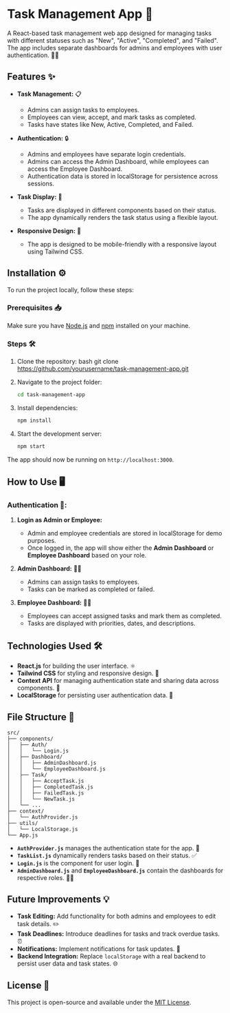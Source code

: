 # Task Management App 🚀

A React-based task management web app designed for managing tasks with different statuses such as "New", "Active", "Completed", and "Failed". The app includes separate dashboards for admins and employees with user authentication. 💼✅

## Features ✨

- **Task Management:** 📋

  - Admins can assign tasks to employees.
  - Employees can view, accept, and mark tasks as completed.
  - Tasks have states like New, Active, Completed, and Failed.

- **Authentication:** 🔒

  - Admins and employees have separate login credentials.
  - Admins can access the Admin Dashboard, while employees can access the Employee Dashboard.
  - Authentication data is stored in localStorage for persistence across sessions.

- **Task Display:** 📑

  - Tasks are displayed in different components based on their status.
  - The app dynamically renders the task status using a flexible layout.

- **Responsive Design:** 📱
  - The app is designed to be mobile-friendly with a responsive layout using Tailwind CSS.

## Installation ⚙️

To run the project locally, follow these steps:

### Prerequisites 📥

Make sure you have [Node.js](https://nodejs.org/) and [npm](https://npmjs.com/) installed on your machine.

### Steps 🛠️

1. Clone the repository:
bash
   git clone https://github.com/yourusername/task-management-app.git
   


2. Navigate to the project folder:

   ```bash
   cd task-management-app
   ```

3. Install dependencies:

   ```bash
   npm install
   ```

4. Start the development server:
   ```bash
   npm start
   ```

The app should now be running on `http://localhost:3000`.

## How to Use 🖥️

### Authentication 🔑:

1. **Login as Admin or Employee:**

   - Admin and employee credentials are stored in localStorage for demo purposes.
   - Once logged in, the app will show either the **Admin Dashboard** or **Employee Dashboard** based on your role.

2. **Admin Dashboard:** 👨‍💼

   - Admins can assign tasks to employees.
   - Tasks can be marked as completed or failed.

3. **Employee Dashboard:** 🧑‍💻
   - Employees can accept assigned tasks and mark them as completed.
   - Tasks are displayed with priorities, dates, and descriptions.

## Technologies Used 🛠️

- **React.js** for building the user interface. ⚛️
- **Tailwind CSS** for styling and responsive design. 🌈
- **Context API** for managing authentication state and sharing data across components. 🔄
- **LocalStorage** for persisting user authentication data. 💾

## File Structure 📁

```
src/
├── components/
│   ├── Auth/
│   │   └── Login.js
│   ├── Dashboard/
│   │   ├── AdminDashboard.js
│   │   └── EmployeeDashboard.js
│   ├── Task/
│   │   ├── AcceptTask.js
│   │   ├── CompletedTask.js
│   │   ├── FailedTask.js
│   │   └── NewTask.js
│   └── ...
├── context/
│   └── AuthProvider.js
├── utils/
│   └── LocalStorage.js
└── App.js
```

- **`AuthProvider.js`** manages the authentication state for the app. 🔑
- **`TaskList.js`** dynamically renders tasks based on their status. ✅
- **`Login.js`** is the component for user login. 👤
- **`AdminDashboard.js`** and **`EmployeeDashboard.js`** contain the dashboards for respective roles. 🧑‍💼

## Future Improvements 💡

- **Task Editing:** Add functionality for both admins and employees to edit task details. ✏️
- **Task Deadlines:** Introduce deadlines for tasks and track overdue tasks. ⏰
- **Notifications:** Implement notifications for task updates. 🔔
- **Backend Integration:** Replace `localStorage` with a real backend to persist user data and task states. 🌐

## License 📄

This project is open-source and available under the [MIT License](LICENSE).

```

